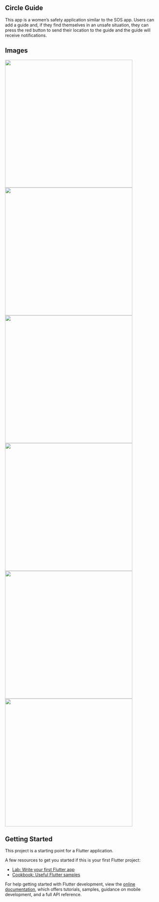 ## Circle Guide

This app is a women’s safety application similar to the SOS app. Users can add a guide and, if they find themselves in an unsafe situation, they can press the red button to send their location to the guide and the guide will receive notifications.

## Images

<img src="https://github.com/SreenandhMt/Circle-Guide.com/assets/152959595/843e13b6-08c5-4402-910e-688ae8799f20" height = 420> 
<img src="https://github.com/SreenandhMt/Circle-Guide.com/assets/152959595/c3e797e9-147a-41d4-b731-9f93c036295e" height = 420> 
<img src="https://github.com/SreenandhMt/Circle-Guide.com/assets/152959595/3ac0aefe-e0d4-4d8c-9d78-ee9be80193cf" height = 420> 
<img src="https://github.com/SreenandhMt/Circle-Guide.com/assets/152959595/46d9ca2d-d05d-428a-8057-29068f02d97b" height = 420> 
<img src="https://github.com/SreenandhMt/Circle-Guide.com/assets/152959595/b5465a5a-40b5-42b4-90d7-185f1c339854" height = 420> 
<img src="https://github.com/SreenandhMt/Circle-Guide.com/assets/152959595/1f3db5ec-7c35-46eb-9153-34ecab39af51" height = 420>

## Getting Started

This project is a starting point for a Flutter application.

A few resources to get you started if this is your first Flutter project:

- [Lab: Write your first Flutter app](https://docs.flutter.dev/get-started/codelab)
- [Cookbook: Useful Flutter samples](https://docs.flutter.dev/cookbook)

For help getting started with Flutter development, view the
[online documentation](https://docs.flutter.dev/), which offers tutorials,
samples, guidance on mobile development, and a full API reference.
